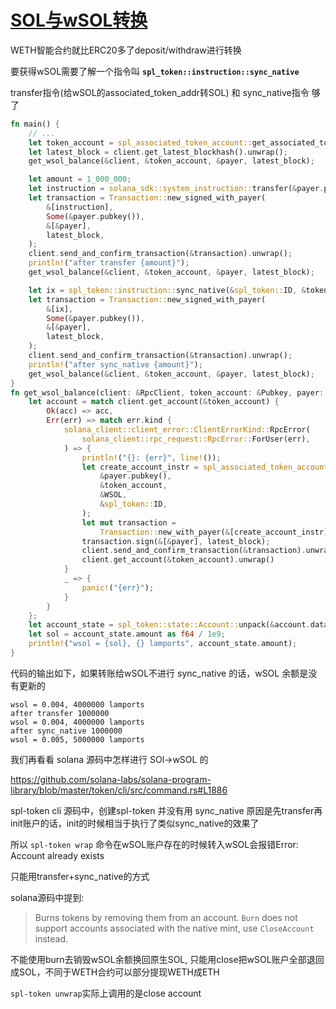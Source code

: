 # [SOL与wSOL转换](/2024/08/wrapped_solana_sync_native_instruction.md)

WETH智能合约就比ERC20多了deposit/withdraw进行转换

要获得wSOL需要了解一个指令叫 **`spl_token::instruction::sync_native`**

transfer指令(给wSOL的associated_token_addr转SOL) 和 sync_native指令 够了

```rust
fn main() {
    // ...
    let token_account = spl_associated_token_account::get_associated_token_address(&payer.pubkey(), &WSOL);
    let latest_block = client.get_latest_blockhash().unwrap();
    get_wsol_balance(&client, &token_account, &payer, latest_block);

    let amount = 1_000_000;
    let instruction = solana_sdk::system_instruction::transfer(&payer.pubkey(), &token_account, amount);
    let transaction = Transaction::new_signed_with_payer(
        &[instruction],
        Some(&payer.pubkey()),
        &[&payer],
        latest_block,
    );
    client.send_and_confirm_transaction(&transaction).unwrap();
    println!("after transfer {amount}");
    get_wsol_balance(&client, &token_account, &payer, latest_block);

    let ix = spl_token::instruction::sync_native(&spl_token::ID, &token_account).unwrap();
    let transaction = Transaction::new_signed_with_payer(
        &[ix],
        Some(&payer.pubkey()),
        &[&payer],
        latest_block,
    );
    client.send_and_confirm_transaction(&transaction).unwrap();
    println!("after sync_native {amount}");
    get_wsol_balance(&client, &token_account, &payer, latest_block);
}
fn get_wsol_balance(client: &RpcClient, token_account: &Pubkey, payer: &Keypair, latest_block: Hash)  {
    let account = match client.get_account(&token_account) {
        Ok(acc) => acc,
        Err(err) => match err.kind {
            solana_client::client_error::ClientErrorKind::RpcError(
                solana_client::rpc_request::RpcError::ForUser(err),
            ) => {
                println!("{}: {err}", line!());
                let create_account_instr = spl_associated_token_account::instruction::create_associated_token_account(
                    &payer.pubkey(),
                    &token_account,
                    &WSOL,
                    &spl_token::ID,
                );
                let mut transaction =
                    Transaction::new_with_payer(&[create_account_instr], Some(&payer.pubkey()));
                transaction.sign(&[&payer], latest_block);
                client.send_and_confirm_transaction(&transaction).unwrap();
                client.get_account(&token_account).unwrap()
            }
            _ => {
                panic!("{err}");
            }
        }  
    };
    let account_state = spl_token::state::Account::unpack(&account.data).unwrap();
    let sol = account_state.amount as f64 / 1e9;
    println!("wsol = {sol}, {} lamports", account_state.amount);
}
```

代码的输出如下，如果转账给wSOL不进行 sync_native 的话，wSOL 余额是没有更新的

```
wsol = 0.004, 4000000 lamports
after transfer 1000000
wsol = 0.004, 4000000 lamports
after sync_native 1000000
wsol = 0.005, 5000000 lamports
```

我们再看看 solana 源码中怎样进行 SOl->wSOL 的

<https://github.com/solana-labs/solana-program-library/blob/master/token/cli/src/command.rs#L1886>

spl-token cli 源码中，创建spl-token 并没有用 sync_native 原因是先transfer再init账户的话，init的时候相当于执行了类似sync_native的效果了

所以 `spl-token wrap` 命令在wSOL账户存在的时候转入wSOL会报错Error: Account already exists

只能用transfer+sync_native的方式

solana源码中提到:

> Burns tokens by removing them from an account. `Burn` does not support accounts associated with the native mint, use `CloseAccount` instead.

不能使用burn去销毁wSOL余额换回原生SOL, 只能用close把wSOL账户全部退回成SOL，不同于WETH合约可以部分提现WETH成ETH

`spl-token unwrap`实际上调用的是close account

